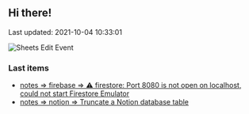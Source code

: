 ## Hi there!

Last updated: 2021-10-04 10:33:01

![Sheets Edit Event](https://en1t1jt2c6ghd7u.m.pipedream.net)

### Last items

- [notes => firebase => ⚠ firestore: Port 8080 is not open on localhost, could not start Firestore Emulator](docs/notes/firebase/could_not_start_firestore_emulator.md)
- [notes => notion => Truncate a Notion database table](docs/notes/notion/notion-truncate_db.md)

